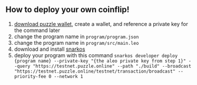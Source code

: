 ## How to deploy your own coinflip!

1. [download puzzle wallet](https://puzzle.online), create a wallet, and reference a private key for the command later
1. change the program name in `program/program.json`
2. change the program name in `program/src/main.leo`
3. download and install [snarkos](https://github.com/aleonet/snarkos)
4. deploy your program with this command `snarkos developer deploy {program name} --private-key "{the aleo private key from step 1}" --query "https://testnet.puzzle.online" --path "./build" --broadcast "https://testnet.puzzle.online/testnet/transaction/broadcast" --priority-fee 0 --network 1`